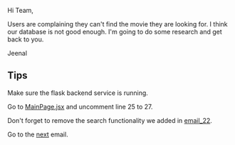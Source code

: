 Hi Team,

Users are complaining they can't find the movie they are looking for. I think our database is not good enough. I'm going to do some research and get back to you.

Jeenal

## Tips

Make sure the flask backend service is running.

Go to [MainPage.jsx](../src/pages/MainPage.jsx) and uncomment line 25 to 27.

Don't forget to remove the search functionality we added in [email_22](../inbox/email_22.md).

Go to the [next](../inbox/email_24.md) email.

